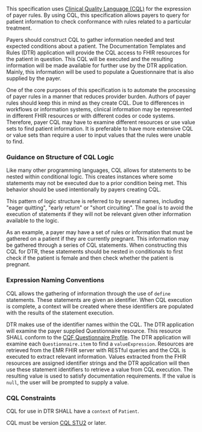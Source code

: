 This specification uses [Clinical Quality Language (CQL)](https://cql.hl7.org) for the expression of payer rules. By using CQL, this specification allows payers to query for patient information to check conformance with rules related to a particular treatment.

Payers should construct CQL to gather information needed and test expected conditions about a patient. The Documentation Templates and Rules (DTR) application will provide the CQL access to FHIR resources for the patient in question. This CQL will be executed and the resulting information will be made available for further use by the DTR application. Mainly, this information will be used to populate a Questionnaire that is also supplied by the payer.

One of the core purposes of this specification is to automate the processing of payer rules in a manner that reduces provider burden. Authors of payer rules should keep this in mind as they create CQL. Due to differences in workflows or information systems, clinical information may be represented in different FHIR resources or with different codes or code systems. Therefore, payer CQL may have to examine different resources or use value sets to find patient information. It is preferable to have more extensive CQL or value sets than require a user to input values that the rules were unable to find.

### Guidance on Structure of CQL Logic
Like many other programming languages, CQL allows for statements to be nested within conditional logic. This creates instances where some statements may not be executed due to a prior condition being met. This behavior should be used intentionally by payers creating CQL.

This pattern of logic structure is referred to by several names, including "eager quitting", "early return" or "short circuiting". The goal is to avoid the execution of statements if they will not be relevant given other information available to the logic.

As an example, a payer may have a set of rules or information that must be gathered on a patient if they are currently pregnant. This information may be gathered through a series of CQL statements. When constructing this CQL for DTR, these statements should be nested in conditionals to first check if the patient is female and then check whether the patient is pregnant.

### Expression Naming Conventions
CQL allows the gathering of information through the use of `define` statements. These statements are given an identifier. When CQL execution is complete, a context will be created where these identifiers are populated with the results of the statement execution.

DTR makes use of the identifier names within the CQL. The DTR application will examine the payer supplied Questionnaire resource. This resource SHALL conform to the [CQF Questionnaire Profile](http://hl7.org/fhir/R4/cqf.html). The DTR application will examine each `Questionnaire.item` to find a `valueExpression`. Resources are retrieved from the EMR FHIR server with RESTful queries and the CQL is executed to extract relevant information.  Values extracted from the FHIR resources are assigned identifier strings and the DTR application will then use these statement identifiers to retrieve a value from CQL execution.  The resulting value is used to satisfy documentation requirements. If the value is `null`, the user will be prompted to supply a value.

### CQL Constraints
CQL for use in DTR SHALL have a `context` of `Patient`.

CQL must be version [CQL STU2](https://cql.hl7.org/STU2/index.html) or later.